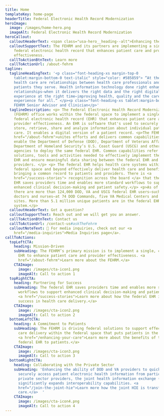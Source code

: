 ```yaml
---
title: Home
templateKey: home-page
headerTitle: Federal Electronic Health Record Modernization
heroImage:
  image: /images/home-hero.png
  imageAlt: Federal Electronic Health Record Modernization
heroCallout:
  calloutHeaderText: <span class="usa-hero__heading--alt">Enhancing the Care Experience</span>
  calloutSupportText: The FEHRM and its partners are implementing a single, common
    federal electronic health record that enhances patient care and provider
    effectiveness.
  callToActionBtnText: Learn more
  callToActionUrl: /about-fehrm
tagline:
  taglineHeadingText: '<p class="font-heading-xs margin-top-0
    tablet:margin-bottom-0 text-italic" style="color: #585859"> “At the heart of
    health care are relationships between health care professionals and the
    patients they serve. Health information technology done right enhances those
    relationships—when it delivers the right data and the right digital
    experience at the right time—improving health, quality and the care
    experience for all.” </p><p class="font-heading-xs tablet:margin-bottom-0">–
    FEHRM Senior Advisor and Clinician</p>'
  taglineDescription: <p> The Federal Electronic Health Record Modernization
    (FEHRM) office works within the federal space to implement a single, common
    federal electronic health record (EHR) that enhances patient care and
    provider effectiveness. An EHR is software that's used to securely document,
    store, retrieve, share and analyze information about individual patient
    care. It enables a digital version of a patient record. <p>The FEHRM <a
    href="/about-fehrm">unites efforts and delivers common capabilities</a> that
    enable the Department of Defense (DOD), Department of Veterans Affairs (VA),
    Department of Homeland Security’s U.S. Coast Guard (USCG) and other federal
    agencies to deploy the same federal EHR. Common capabilities refer to common
    solutions, tools and activities needed to effectively implement the federal
    EHR and ensure meaningful data sharing between the federal EHR and community
    providers. </p> <p> The federal EHR helps health care systems within the
    federal space and beyond effectively deliver health care and benefits by
    bringing a common record to patients and providers. There is <a
    href="/success-stories"> recognition across the board </a> that the federal
    EHR saves providers time and enables more standard workflows to support
    enhanced clinical decision-making and patient safety.</p> <p>As of today,
    there are more than 124,000 DOD, VA and USCG federal EHR users—such as
    doctors and nurses—at 74 DOD Commands, five VA Medical Centers and 109 USCG
    sites. More than 5.1 million unique patients are in the federal EHR
    system.</p>
  calloutHeaderText: Got a question?
  calloutSupportText: Reach out and we will get you an answer.
  callToActionBtnText: Contact us
  callToActionUrl: /contact-us#askTheFehrm
  calloutNoteText: 📰 For media inquiries, check out our <a
    href="/media-inquiries">Media Inquiries page</a>.
callToActions:
  topLeftCTA:
    heading: Mission-Driven
    subHeading: The FEHRM’s primary mission is to implement a single, common federal
      EHR to enhance patient care and provider effectiveness. <a
      href="/about-fehrm">Learn more about the FEHRM.</a>
    CTAImage:
      image: /images/cta-icon1.png
      imageAlt: Call to action 1
  topRightCTA:
    heading: Partnering for Success
    subHeading: The federal EHR saves providers time and enables more standard
      workflows to support enhanced clinical decision-making and patient safety.
      <a href="/success-stories">Learn more about how the federal EHR is driving
      success in health care delivery.</a>
    CTAImage:
      image: /images/cta-icon2.png
      imageAlt: Call to action 2
  bottomLeftCTA:
    heading: A Commitment to Patients
    subHeading: The FEHRM is driving federal solutions to support effective health
      care delivery within the federal space that puts patients in the center.
      <a href="/enhancing-your-care">Learn more about the benefits of the
      federal EHR to patients.</a>
    CTAImage:
      image: /images/cta-icon3.png
      imageAlt: Call to action 3
  bottomRightCTA:
    heading: Collaborating with the Private Sector
    subHeading: 'Enhancing the ability of DOD and VA providers to quickly and
      securely access patient electronic health information from participating
      private sector providers, the joint health information exchange (HIE)
      significantly expands interoperability capabilities. <a
      href="/join-the-joint-hie">Learn more how the joint HIE is transforming
      care.</a>  '
    CTAImage:
      image: /images/cta-icon4.png
      imageAlt: Call to action 4
---
```

